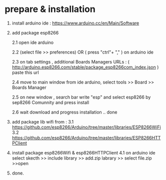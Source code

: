 # prepare & installation

1. install arduino ide : https://www.arduino.cc/en/Main/Software

2. add package esp8266
   
   2.1 open ide arduino
   
   2.2 (select file >> preferences) OR ( press "ctrl"+ "," ) on arduino ide
   
   2.3 on tab settings , additional Boards Managers URLs : 
       ( http://arduino.esp8266.com/stable/package_esp8266com_index.json ) paste this url
   
   2.4 move to main window from ide arduino, select tools >> Board >> Boards Manager
   
   2.5 on new window , search bar write "esp" and select esp8266 by sep8266 Comunnity and press install
   
   2.6 wait download and progress installation .. done

3. add package lib wifi from : 
   3.1 https://github.com/esp8266/Arduino/tree/master/libraries/ESP8266WiFi
   3.2 https://github.com/esp8266/Arduino/tree/master/libraries/ESP8266HTTPClient
   
4. install package esp8266Wifi & esp8266HTTPClient
   4.1 on arduino ide select skecth >> include library >> add.zip labrary >> select file.zip >>open

5. done.
